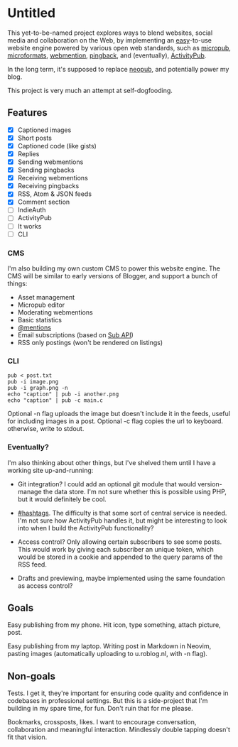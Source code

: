 # Untitled

This yet-to-be-named project explores ways to blend websites, social media and collaboration on the Web, by implementing an [easy](https://gilest.org/indie-easy.html)-to-use website engine powered by various open web standards, such as [micropub](https://www.w3.org/TR/micropub/), [microformats](https://microformats.org/), [webmention](https://www.w3.org/TR/webmention/), [pingback](https://en.wikipedia.org/wiki/Pingback), and (eventually), [ActivityPub](https://www.w3.org/TR/activitypub/).

In the long term, it's supposed to replace [neopub](https://git.dupunkto.org/neopub), and potentially power my blog.

This project is very much an attempt at self-dogfooding.

## Features

- [x] Captioned images
- [x] Short posts
- [x] Captioned code (like gists)
- [x] Replies
- [x] Sending webmentions
- [x] Sending pingbacks
- [x] Receiving webmentions
- [x] Receiving pingbacks
- [x] RSS, Atom & JSON feeds
- [x] Comment section
- [ ] IndieAuth
- [ ] ActivityPub
- [ ] It works
- [ ] CLI

### CMS

I'm also building my own custom CMS to power this website engine. The CMS will be similar to early versions of Blogger, and support a bunch of things:

- Asset management
- Micropub editor
- Moderating webmentions
- Basic statistics
- [@mentions](https://roblog.nl/blog/mentions)
- Email subscriptions (based on [Sub API](https://api.geheimesite.nl/sub))
- RSS only postings (won't be rendered on listings)

### CLI

    pub < post.txt
    pub -i image.png
    pub -i graph.png -n
    echo "caption" | pub -i another.png
    echo "caption" | pub -c main.c

Optional -n flag uploads the image but doesn't include it in the feeds, useful for including images in a post.
Optional -c flag copies the url to keyboard. otherwise, write to stdout.

### Eventually?

I'm also thinking about other things, but I've shelved them until I have a working site up-and-running:

- Git integration? I could add an optional git module that would version-manage the data store. I'm not sure whether this is possible using PHP, but it would definitely be cool.

- [#hashtags](https://personal-web.org). The difficulty is that some sort of central service is needed. I'm not sure how ActivityPub handles it, but might be interesting to look into when I build the ActivityPub functionality?

- Access control? Only allowing certain subscribers to see some posts. This would work by giving each subscriber an unique token, which would be stored in a cookie and appended to the query params of the RSS feed.

- Drafts and previewing, maybe implemented using the same foundation as access control?

## Goals

Easy publishing from my phone. Hit icon, type something, attach picture, post.

Easy publishing from my laptop. Writing post in Markdown in Neovim, pasting
images (automatically uploading to u.roblog.nl, with -n flag).

## Non-goals

Tests. I get it, they're important for ensuring code quality and confidence in codebases in professional settings. But this is a side-project that I'm building in my spare time, for fun. Don't ruin that for me please.

Bookmarks, crossposts, likes. I want to encourage conversation, collaboration and meaningful interaction. Mindlessly double tapping doesn't fit that vision.
